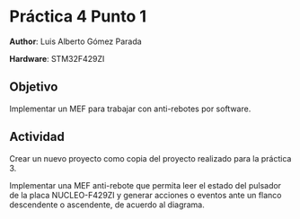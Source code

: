# Práctica 4 Punto 1
**Author**: Luis Alberto Gómez Parada

**Hardware**: STM32F429ZI

## Objetivo
Implementar un MEF para trabajar con anti-rebotes por software.

## Actividad
Crear un nuevo proyecto como copia del proyecto realizado para la práctica 3.

Implementar una MEF anti-rebote que permita leer el estado del pulsador de la placa NUCLEO-F429ZI y generar acciones o eventos ante un flanco descendente o ascendente, de acuerdo al diagrama.
